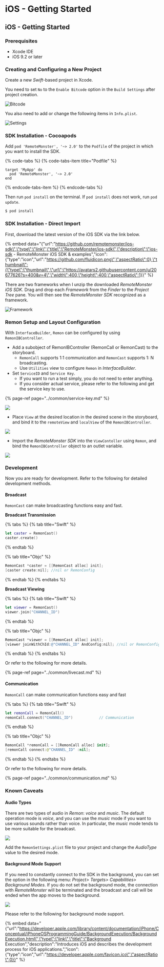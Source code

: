 # iOS - Getting Started

## iOS - Getting Started

### Prerequisites

* Xcode IDE
* iOS 9.2 or later

### Creating and Configuring a New Project

Create a new _Swift_-based project in Xcode.

You need to set `No` to the `Enable Bitcode` option in the `Build Settings` after project creation.

![Bitcode](../.gitbook/assets/assets-lalxanhbadmg35tjnme-lguxznufvictum8-kvv-lguxcodpkrjb5mf2cia-ios_bitcode-1.png)

You also need to add or change the following items in `Info.plist`.

![Settings](../.gitbook/assets/assets-lalxanhbadmg35tjnme-lguxznufvictum8-kvv-lguxcoiwhlabmetgwro-ios_buildsettings.png)

### SDK Installation - Cocoapods

Add `pod 'RemoteMonster', '~> 2.0'` to the `Podfile` of the project in which you want to install the SDK.

{% code-tabs %}
{% code-tabs-item title="Podfile" %}
```text
target 'MyApp' do
  pod 'RemoteMonster', '~> 2.0'
end
```
{% endcode-tabs-item %}
{% endcode-tabs %}

Then run `pod install` on the terminal. If `pod install` does not work, run `pod update`.

```bash
$ pod install
```

### SDK Installation - Direct Import

First, download the latest version of the iOS SDK via the link below.

{% embed data="{\"url\":\"https://github.com/remotemonster/ios-sdk\",\"type\":\"link\",\"title\":\"RemoteMonster/ios-sdk\",\"description\":\"ios-sdk - RemoteMonster iOS SDK & examples\",\"icon\":{\"type\":\"icon\",\"url\":\"https://github.com/fluidicon.png\",\"aspectRatio\":0},\"thumbnail\":{\"type\":\"thumbnail\",\"url\":\"https://avatars2.githubusercontent.com/u/20677626?s=400&v=4\",\"width\":400,\"height\":400,\"aspectRatio\":1}}" %}

There are two frameworks when I unzip the downloaded _RemoteMonster iOS SDK_. Drag and drop each _Framework_ from the _Finder_ to the _Project Tree_ pane. You will then see the _RemoteMonster SDK_ recognized as a framework.

![Framework](../.gitbook/assets/assets-lalxanhbadmg35tjnme-lguxznufvictum8-kvv-lguxcooludschostsi5-ios_importframework-2.png)

### Remon Setup and Layout Configuration

With `InterfaceBuilder`, `Remon` can be configured by using `RemonIBController`.

* Add a subobject of RemonIBController \(RemonCall or RemonCast\) to the storyboard.
  * `RemonCall` supports 1:1 communication and `RemonCast` supports 1: N broadcasting.
  * Use `Utilities` view to configure `Remon` in _InterfaceBuilder_.
* Set `ServiceID` and `Service Key`.
  * If you want to run a test simply, you do not need to enter anything.
  * If you consider actual service, please refer to the following and get the service key to use.

{% page-ref page="../common/service-key.md" %}

![](../.gitbook/assets/assets-lalxanhbadmg35tjnme-lguxznufvictum8-kvv-lguxcoxn8ud-p0oah4p-basic_config.png)

* Place `View` at the desired location in the desired scene in the storyboard, and bind it to the `remoteView` and `localView` of the `RemonIBController`.

![](../.gitbook/assets/assets-lalxanhbadmg35tjnme-lguxznufvictum8-kvv-lguxcoz_-wy1mziw7yj-basic_config3-2.png)

* Import the _RemoteMonster SDK_ into the `ViewContoller` using `Remon`, and bind the `RemonIBController` object to an outlet variable.

![](../.gitbook/assets/assets-lalxanhbadmg35tjnme-lguxznufvictum8-kvv-lguxcoapvrxmvhnz1qa-config3.png)

### Development

Now you are ready for development. Refer to the following for detailed development methods.

#### Broadcast

`RemonCast` can make broadcasting functions easy and fast.

**Broadcast Transmission**

{% tabs %}
{% tab title="Swift" %}
```swift
let caster = RemonCast()
caster.create()
```
{% endtab %}

{% tab title="Objc" %}
```objectivec
RemonCast *caster = [[RemonCast alloc] init];
[caster create:nil]; //nil or RemonConfig
```
{% endtab %}
{% endtabs %}

**Broadcast Viewing**

{% tabs %}
{% tab title="Swift" %}
```swift
let viewer = RemonCast()
viewer.join("CHANNEL_ID")
```
{% endtab %}

{% tab title="Objc" %}
```objectivec
RemonCast *viewer = [[RemonCast alloc] init];
[viewer joinWithChId:@"CHANNEL_ID" AndConfig:nil]; //nil or RemonConfig
```
{% endtab %}
{% endtabs %}

Or refer to the following for more details.

{% page-ref page="../common/livecast.md" %}

#### Communication

`RemonCall` can make communication functions easy and fast

{% tabs %}
{% tab title="Swift" %}
```swift
let remonCall = RemonCall()
remonCall.connect("CHANNEL_ID")            // Communication
```
{% endtab %}

{% tab title="Objc" %}
```swift
RemonCall *remonCall = [[RemonCall alloc] init];
[remonCall connect:@"CHANNEL_ID" :nil];
```
{% endtab %}
{% endtabs %}

Or refer to the following for more details.

{% page-ref page="../common/communication.md" %}

### Known Caveats

#### Audio Types

There are two types of audio in _Remon_: _voice_ and _music_. The default operation mode is _voice_, and you can use the _music_ mode if you want to use various sounds rather than voice. In particular, the _music_ mode tends to be more suitable for the broadcast.

![](../.gitbook/assets/assets-lalxanhbadmg35tjnme-lguxznufvictum8-kvv-lguxcoe6ox4dngv5kwc-remonsettings.png)

Add the `RemonSettings.plist` file to your project and change the _AudioType_ value to the desired mode.

#### Background Mode Support

If you need to constantly connect to the SDK in the background, you can set the option in the following menu: _Project&gt; Targets&gt; Capabilities&gt; Background Modes_. If you do not set the background mode, the connection with _RemoteMonster_ will be terminated and the broadcast and call will be ended when the app moves to the background.

![](../.gitbook/assets/assets-lalxanhbadmg35tjnme-lguxznufvictum8-kvv-lguxcogoamcofl2apdr-2018-06-01-10.36.28.png)

Please refer to the following for background mode support.

{% embed data="{\"url\":\"https://developer.apple.com/library/content/documentation/iPhone/Conceptual/iPhoneOSProgrammingGuide/BackgroundExecution/BackgroundExecution.html\",\"type\":\"link\",\"title\":\"Background Execution\",\"description\":\"Introduces iOS and describes the development process for iOS applications.\",\"icon\":{\"type\":\"icon\",\"url\":\"https://developer.apple.com/favicon.ico\",\"aspectRatio\":0}}" %}


